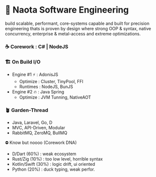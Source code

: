# 🏯 Naota Software Engineering 
build scalable, performant, core-systems capable and built for precision engineering thats is proven by design where strong OOP & syntax, native concurrency, enterprise & metal-access and extreme optimizations.

### ☕ Corework : C# | NodeJS
### 🏗️ On Build I/O
- Engine #1 ⚡ : AdonisJS
  - Optimize : Cluster, TinyPool, FFI
  - Runtimes : NodeJS, BunJS
- Engine #2 🔥 : Java Spring
  - Optimize : JVM Tunning, NativeAOT
### 🪴 Garden-Thread
- Java, Laravel, Go, D
- MVC, API-Driven, Modular
- RabbitMQ, ZeroMQ, BullMQ

⛔ Know but noooo (Corework DNA)
- D/Dart (60%) : weak ecosystem 
- Rust/Zig (10%) : too low level, horrible syntax
- Kotlin/Swift (30%) : logic drift, ui oriented
- Python (20%) : duck typing, weak perfor.